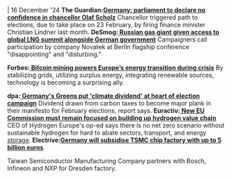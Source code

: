 | 16 December '24
**The Guardian:[Germany: parliament to declare no confidence in chancellor Olaf Scholz](https://www.theguardian.com/world/live/2024/dec/16/germany-parliament-no-confidence-olaf-scholz-chancellor-latest-updates)**
Chancellor triggered path to elections, due to take place on 23 February, by firing finance minister Christian Lindner last month.
**DeSmog:[ Russian gas giant given access to global LNG summit alongside German government](https://www.desmog.com/2024/12/13/russian-gas-giant-novatek-given-access-to-global-lng-summit-alongside-german-government/)**
Campaigners call participation by company Novatek at Berlin flagship conference "disappointing" and "disturbing."   

**Forbes:[ Bitcoin mining powers Europe’s energy transition during crisis](https://www.forbes.com/sites/digital-assets/2024/12/16/bitcoin-mining-powers-europes-energy-transition-during-crisis/)**
By stabilizing grids, utilizing surplus energy, integrating renewable sources, technology is becoming a surprising ally.   

**dpa:[ Germany's Greens put 'climate dividend' at heart of election campaign](https://www.msn.com/en-gb/money/other/germany-s-greens-put-climate-dividend-at-heart-of-election-campaign/ar-AA1vTToY)**
Dividend drawn from carbon taxes to become major plank in their manifesto for February elections, report says.
**Euractiv:[ New EU Commission must remain focused on building up hydrogen value chain](https://www.euractiv.com/section/eet/opinion/new-commission-must-remain-focused-on-building-up-hydrogen-value-chain/)**
CEO of Hydrogen Europe's op-ed says there is no net zero scenario without sustainable hydrogen for hard to abate sectors, transport, and energy [storage](https://www.cleanenergywire.org/glossary/letter_s#storage).
**Electrive:[Germany ](https://www.electrive.com/2024/12/16/german-goverment-to-release-billions-in-subsidies-for-chip-factory-in-dresden/)**[**will subsidise TSMC chip factory with up to 5 billion euros**](https://www.electrive.com/2024/12/16/german-goverment-to-release-billions-in-subsidies-for-chip-factory-in-dresden/)  

Taiwan Semiconductor Manufacturing Company  partners with Bosch, Infineon and NXP for Dresden factory. 